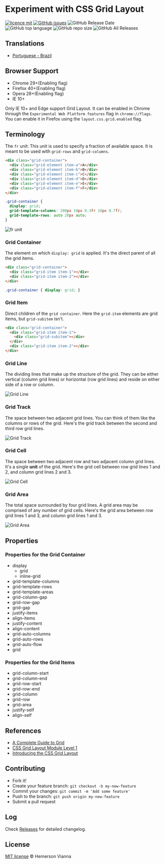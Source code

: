 # Experiment with CSS Grid Layout

[![licence mit](https://img.shields.io/badge/license-MIT-blue.svg?style=flat-square)](http://hemersonvianna.mit-license.org/)
[![GitHub issues](https://img.shields.io/github/issues/org-victorinox/experiment-css-grid-layout.svg)](https://github.com/org-victorinox/experiment-css-grid-layout/issues)
![GitHub Release Date](https://img.shields.io/github/release-date/org-victorinox/experiment-css-grid-layout.svg)
![GitHub top language](https://img.shields.io/github/languages/top/org-victorinox/experiment-css-grid-layout.svg)
![GitHub repo size](https://img.shields.io/github/repo-size/org-victorinox/experiment-css-grid-layout.svg)
![GitHub All Releases](https://img.shields.io/github/downloads/org-victorinox/experiment-css-grid-layout/total.svg)

## Translations

* [Portuguese - Brazil](translations/pt_BR)

## Browser Support

- Chrome 29+(Enabling flag)
- Firefox 40+(Enabling flag)
- Opera 28+(Enabling flag)
- IE 10+

Only IE 10+ and Edge support Grid Layout. It can be enabled in Chrome through the `Experimental Web Platform features` flag in `chrome://flags`. You can enable it in Firefox using the `layout.css.grid.enabled` flag.

## Terminology

The `fr` unit: This unit is used to specify a fraction of available space. It is meant to be used with `grid-rows` and `grid-columns`.

```html
<div class="grid-container">
  <div class="grid-element item-a">A</div>
  <div class="grid-element item-b">B</div>
  <div class="grid-element item-c">C</div>
  <div class="grid-element item-d">D</div>
  <div class="grid-element item-e">E</div>
  <div class="grid-element item-f">F</div>
</div>
```

```css
.grid-container {
  display: grid;
  grid-template-columns: 200px 10px 0.3fr 10px 0.7fr;
  grid-template-rows: auto 20px auto;
}
```

![fr unit](source/img/unit-fr.png)

### Grid Container

The element on which `display: grid` is applied. It's the direct parent of all the grid items.

```html
<div class="grid-container">
  <div class="grid-item item-1"></div>
  <div class="grid-item item-2"></div>
</div>
```

```css
.grid-container { display: grid; }
```

### Grid Item

Direct children of the `grid container`. Here the `grid-item` elements are grid items, but `grid-subitem` isn't.

```html
<div class="grid-container">
  <div class="grid-item item-1">
    <div class="grid-subitem"></div>
  </div>
  <div class="grid-item item-2"></div>
</div>
```

### Grid Line

The dividing lines that make up the structure of the grid. They can be either vertical (column grid lines) or horizontal (row grid lines) and reside on either side of a row or column. 

![Grid Line](source/img/grid-line.png)

### Grid Track

The space between two adjacent grid lines. You can think of them like the columns or rows of the grid. Here's the grid track between the second and third row grid lines.

![Grid Track](source/img/grid-track.png)

### Grid Cell

The space between two adjacent row and two adjacent column grid lines. It's a single **unit** of the grid. Here's the grid cell between row grid lines 1 and 2, and column grid lines 2 and 3.

![Grid Cell](source/img/grid-cell.png)

### Grid Area

The total space surrounded by four grid lines. A grid area may be comprised of any number of grid cells. Here's the grid area between row grid lines 1 and 3, and column grid lines 1 and 3.

![Grid Area](source/img/grid-area.png)

## Properties

### Properties for the Grid Container

- display
  - grid 
  - inline-grid
- grid-template-columns
- grid-template-rows
- grid-template-areas
- grid-column-gap
- grid-row-gap
- grid-gap
- justify-items
- align-items
- justify-content
- align-content
- grid-auto-columns
- grid-auto-rows
- grid-auto-flow
- grid

### Properties for the Grid Items

- grid-column-start
- grid-column-end
- grid-row-start
- grid-row-end
- grid-column
- grid-row
- grid-area
- justify-self
- align-self

## References 

- [A Complete Guide to Grid](https://css-tricks.com/snippets/css/complete-guide-grid/)
- [CSS Grid Layout Module Level 1](https://www.w3.org/TR/css-grid-1/)
- [Introducing the CSS Grid Layout](http://www.sitepoint.com/introducing-the-css-grid-layout/)

## Contributing

- Fork it!
- Create your feature branch: `git checkout -b my-new-feature`
- Commit your changes: `git commit -m 'Add some feature'`
- Push to the branch: `git push origin my-new-feature`
- Submit a pull request

## Log

Check [Releases](https://github.com/org-victorinox/experiment-css-grid-layout/releases) for detailed changelog.

## License

[MIT license](http://hemersonvianna.mit-license.org/) © Hemerson Vianna
